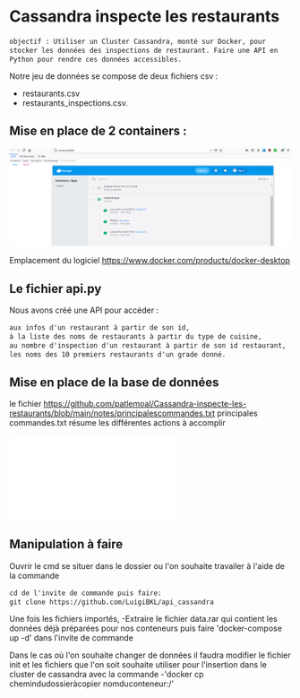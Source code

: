 # Cassandra inspecte les restaurants

``` 
objectif : Utiliser un Cluster Cassandra, monté sur Docker, pour stocker les données des inspections de restaurant. Faire une API en Python pour rendre ces données accessibles. 
```

Notre jeu de données se compose de deux fichiers csv :
  - restaurants.csv
  - restaurants_inspections.csv.
  
## Mise en place de 2 containers :
![image](docker.PNG)


Emplacement du logiciel
https://www.docker.com/products/docker-desktop

## Le fichier api.py 

Nous avons créé une API pour accéder :

    aux infos d'un restaurant à partir de son id,
    à la liste des noms de restaurants à partir du type de cuisine,
    au nombre d'inspection d'un restaurant à partir de son id restaurant,
    les noms des 10 premiers restaurants d'un grade donné.

## Mise en place de la base de données

le fichier https://github.com/patlemoal/Cassandra-inspecte-les-restaurants/blob/main/notes/principalescommandes.txt principales commandes.txt résume les différentes actions à accomplir

![principalescommandes.txt](principalescommandes.txt)

## Manipulation à faire

Ouvrir le cmd se situer dans le dossier ou l'on souhaite travailer à l'aide de la commande

    cd de l'invite de commande puis faire:
    git clone https://github.com/LuigiBKL/api_cassandra

Une fois les fichiers importés, -Extraire le fichier data.rar qui contient les données déjà préparées pour nos conteneurs puis faire 'docker-compose up -d' dans l'invite de commande

Dans le cas où l'on souhaite changer de données il faudra modifier le fichier init et les fichiers que l'on soit souhaite utiliser pour l'insertion dans le cluster de cassandra avec la commande -'docker cp chemindudossieràcopier nomduconteneur:/'

